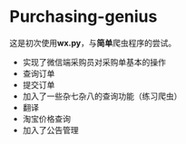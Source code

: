 # Purchasing-genius
这是初次使用**wx.py**，与**简单**爬虫程序的尝试。
- 实现了微信端采购员对采购单基本的操作
 - 查询订单
 - 提交订单
- 加入了一些杂七杂八的查询功能（练习爬虫）
 - 翻译
 - 淘宝价格查询
- 加入了公告管理
 
 
